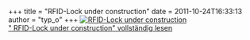 +++
title = "RFID-Lock under construction"
date = 2011-10-24T16:33:13
author = "typ_o"
+++
[![RFID-Lock under
construction](https://flipdot.org/blog/uploads/2011/10/IMAG1363.serendipityThumb.jpg)](https://flipdot.org/blog/uploads/2011/10/IMAG1363.jpg)  
[" RFID-Lock under construction" vollständig
lesen](https://flipdot.org/blog/archives/149-RFID-Lock-under-construction.html#extended)
